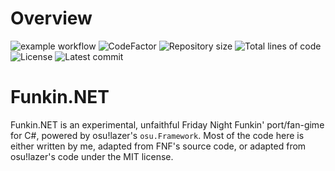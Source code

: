 # Overview
![example workflow](https://github.com/GetFunkin/Funkin.NET/actions/workflows/build.yml/badge.svg)
![CodeFactor](https://www.codefactor.io/repository/github/getfunkin/funkin.net/badge)
![Repository size](https://img.shields.io/github/repo-size/getfunkin/funkin.net)
![Total lines of code](https://img.shields.io/tokei/lines/github/getfunkin/funkin.net)
![License](https://img.shields.io/github/license/getfunkin/funkin.net)
![Latest commit](https://img.shields.io/github/last-commit/getfunkin/funkin.net)

# Funkin.NET
Funkin.NET is an experimental, unfaithful Friday Night Funkin' port/fan-gime for C#, powered by osu!lazer's `osu.Framework`.
Most of the code here is either written by me, adapted from FNF's source code, or adapted from osu!lazer's code under the MIT license.